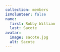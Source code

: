 ```yaml
---
collection: members
isVolunteer: false
name:
  first: Robby William
  last: Sacote
avatar:
  image: sacote.jpg
  alt: Sacote
---
```

